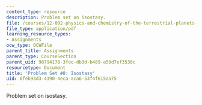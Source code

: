 ```yaml
---
content_type: resource
description: Problem set on isostasy.
file: /courses/12-002-physics-and-chemistry-of-the-terrestrial-planets-fall-2008/6feb93d343904ecaaca653f4f615aa75_MIT12_002f08_ps08.pdf
file_type: application/pdf
learning_resource_types:
- Assignments
ocw_type: OCWFile
parent_title: Assignments
parent_type: CourseSection
parent_uid: 98794178-3fec-db3d-b489-a50d7ef3530c
resourcetype: Document
title: 'Problem Set #8: Isostasy'
uid: 6feb93d3-4390-4eca-aca6-53f4f615aa75
---
```

Problem set on isostasy.

